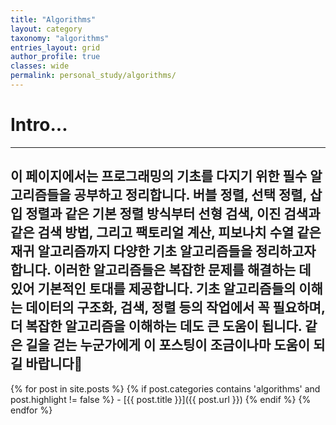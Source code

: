 ```yaml
---
title: "Algorithms"
layout: category
taxonomy: "algorithms"
entries_layout: grid
author_profile: true
classes: wide
permalink: personal_study/algorithms/
---
```


# Intro...
---
이 페이지에서는 프로그래밍의 기초를 다지기 위한 필수 알고리즘들을 공부하고 정리합니다. 버블 정렬, 선택 정렬, 삽입 정렬과 같은 기본 정렬 방식부터 선형 검색, 이진 검색과 같은 검색 방법, 그리고 팩토리얼 계산, 피보나치 수열 같은 재귀 알고리즘까지 다양한 기초 알고리즘들을 정리하고자 합니다. 이러한 알고리즘들은 복잡한 문제를 해결하는 데 있어 기본적인 토대를 제공합니다. 기초 알고리즘들의 이해는 데이터의 구조화, 검색, 정렬 등의 작업에서 꼭 필요하며, 더 복잡한 알고리즘을 이해하는 데도 큰 도움이 됩니다. 같은 길을 걷는 누군가에게 이 포스팅이 조금이나마 도움이 되길 바랍니다🙏
---


{% for post in site.posts %}
  {% if post.categories contains 'algorithms' and post.highlight != false %}
    - [{{ post.title }}]({{ post.url }})
  {% endif %}
{% endfor %}

